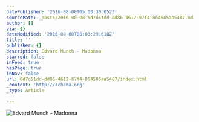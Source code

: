 ```yaml
---
datePublished: '2016-08-08T05:03:30.052Z'
sourcePath: _posts/2016-08-08-6d7d51dd-dd86-4612-87f4-864585aa5487.md
author: []
via: {}
dateModified: '2016-08-08T05:03:29.618Z'
title: ''
publisher: {}
description: Edvard Munch - Madonna
starred: false
inFeed: true
hasPage: true
inNav: false
url: 6d7d51dd-dd86-4612-87f4-864585aa5487/index.html
_context: 'http://schema.org'
_type: Article

---
```

![Edvard Munch - Madonna](https://the-grid-user-content.s3-us-west-2.amazonaws.com/e2f5642e-fb0d-421d-8eaf-dd29468bfdce.jpg)